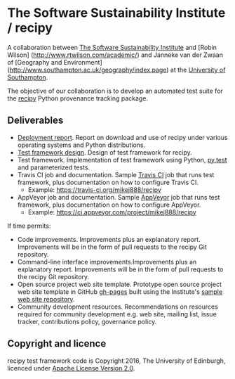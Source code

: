 # The Software Sustainability Institute / recipy

A collaboration between [The Software Sustainability 
Institute](http://www.software.ac.uk) and [Robin Wilson] 
(http://www.rtwilson.com/academic/) and Janneke van der Zwaan of 
[Geography and Environment]
(http://www.southampton.ac.uk/geography/index.page) at the [University 
of Southampton](http://www.southampton.ac.uk/).

The objective of our collaboration is to develop an automated test 
suite for the [recipy](https://github.com/recipy/recipy) Python 
provenance tracking package.

## Deliverables

* [Deployment report](./Deployment.md). Report on download and use of 
  recipy under various operating systems and Python distributions.
* [Test framework design](./TestFrameworkDesign.md). Design of test framework for recipy. 
* Test framework. Implementation of test framework using Python,
  [py.test](http://doc.pytest.org/en/latest/) and parameterized tests. 
* Travis CI job and documentation. Sample 
  [Travis CI](https://travis-ci.org/) job that runs test framework, 
  plus documentation on how to configure Travis CI.
  - Example: https://travis-ci.org/mikej888/recipy 
* AppVeyor job and documentation. Sample
  [AppVeyor](https://www.appveyor.com/) job that runs test framework, 
  plus documentation on how to configure AppVeyor.
  - Example: https://ci.appveyor.com/project/mikej888/recipy 

If time permits:

* Code improvements. Improvements plus an explanatory report. 
  Improvements will be in the form of pull requests to the recipy Git 
  repository.
* Command-line interface improvements.Improvements plus an explanatory 
  report. Improvements will be in the form of pull requests to the 
  recipy Git repository.
* Open source project web site template. Prototype open source project 
  web site template in GitHub [gh-pages](https://pages.github.com/)
  built using the Institute's
  [sample web site repository](https://github.com/softwaresaved/sample-site).
* Community development resources. Recommendations on resources required 
  for community development e.g. web site, mailing list, issue tracker, 
  contributions policy, governance policy.

## Copyright and licence

recipy test framework code is Copyright 2016, The University of 
Edinburgh, licenced under [Apache License Version 2.0](./LICENSE.md).
